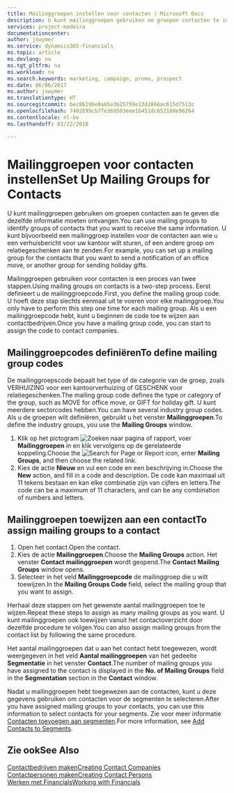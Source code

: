 ```yaml
---
title: Mailinggroepen instellen voor contacten | Microsoft Docs
description: U kunt mailinggroepen gebruiken om groepen contacten te identificeren die u dezelfde informatie wilt sturen, bijvoorbeeld voor een marketingcampagne of promotie.
services: project-madeira
documentationcenter: 
author: jswymer
ms.service: dynamics365-financials
ms.topic: article
ms.devlang: na
ms.tgt_pltfrm: na
ms.workload: na
ms.search.keywords: marketing, campaign, promo, prospect
ms.date: 06/06/2017
ms.author: jswymer
ms.translationtype: HT
ms.sourcegitcommit: bec0619be0a65e3625759e13d2866ac615d7513c
ms.openlocfilehash: 7402899cb7fe369503eee1b451dc652180e96264
ms.contentlocale: nl-be
ms.lasthandoff: 03/22/2018

---
```

# <a name="set-up-mailing-groups-for-contacts"></a><span data-ttu-id="f308e-103">Mailinggroepen voor contacten instellen</span><span class="sxs-lookup"><span data-stu-id="f308e-103">Set Up Mailing Groups for Contacts</span></span>
<span data-ttu-id="f308e-104">U kunt mailinggroepen gebruiken om groepen contacten aan te geven die dezelfde informatie moeten ontvangen.</span><span class="sxs-lookup"><span data-stu-id="f308e-104">You can use mailing groups to identify groups of contacts that you want to receive the same information.</span></span> <span data-ttu-id="f308e-105">U kunt bijvoorbeeld een mailinggroep instellen voor de contacten aan wie u een verhuisbericht voor uw kantoor wilt sturen, of een andere groep om relatiegeschenken aan te zenden.</span><span class="sxs-lookup"><span data-stu-id="f308e-105">For example, you can set up a mailing group for the contacts that you want to send a notification of an office move, or another group for sending holiday gifts.</span></span>

<span data-ttu-id="f308e-106">Mailinggroepen gebruiken voor contacten is een proces van twee stappen.</span><span class="sxs-lookup"><span data-stu-id="f308e-106">Using mailing groups on contacts is a two-step process.</span></span> <span data-ttu-id="f308e-107">Eerst definieert u de mailinggroepcode.</span><span class="sxs-lookup"><span data-stu-id="f308e-107">First, you define the mailing group code.</span></span> <span data-ttu-id="f308e-108">U hoeft deze stap slechts eenmaal uit te voeren voor elke mailinggroep.</span><span class="sxs-lookup"><span data-stu-id="f308e-108">You only have to perform this step one time for each mailing group.</span></span> <span data-ttu-id="f308e-109">Als u een mailinggroepcode hebt, kunt u beginnen de code toe te wijzen aan contactbedrijven.</span><span class="sxs-lookup"><span data-stu-id="f308e-109">Once you have a mailing group code, you can start to assign the code to contact companies.</span></span>

## <a name="to-define-mailing-group-codes"></a><span data-ttu-id="f308e-110">Mailinggroepcodes definiëren</span><span class="sxs-lookup"><span data-stu-id="f308e-110">To define mailing group codes</span></span>
<span data-ttu-id="f308e-111">De mailinggroepscode bepaalt het type of de categorie van de groep, zoals VERHUIZING voor een kantoorverhuizing of GESCHENK voor relatiegeschenken.</span><span class="sxs-lookup"><span data-stu-id="f308e-111">The mailing group code defines the type or category of the group, such as MOVE for office move, or GIFT for holiday gift.</span></span> <span data-ttu-id="f308e-112">U kunt meerdere sectorcodes hebben.</span><span class="sxs-lookup"><span data-stu-id="f308e-112">You can have several industry group codes.</span></span> <span data-ttu-id="f308e-113">Als u de groepen wilt definiëren, gebruikt u het venster **Mailinggroepen**.</span><span class="sxs-lookup"><span data-stu-id="f308e-113">To define the industry groups, you use the **Mailing Groups** window.</span></span>

1. <span data-ttu-id="f308e-114">Klik op het pictogram ![Zoeken naar pagina of rapport](media/ui-search/search_small.png "pictogram Zoeken naar pagina of rapport"), voer **Mailinggroepen** in en klik vervolgens op de gerelateerde koppeling.</span><span class="sxs-lookup"><span data-stu-id="f308e-114">Choose the ![Search for Page or Report](media/ui-search/search_small.png "Search for Page or Report icon") icon, enter **Mailing Groups**, and then choose the related link.</span></span>
2. <span data-ttu-id="f308e-115">Kies de actie **Nieuw** en vul een code en een beschrijving in.</span><span class="sxs-lookup"><span data-stu-id="f308e-115">Choose the **New** action, and fill in a code and description.</span></span> <span data-ttu-id="f308e-116">De code kan maximaal uit 11 tekens bestaan en kan elke combinatie zijn van cijfers en letters.</span><span class="sxs-lookup"><span data-stu-id="f308e-116">The code can be a maximum of 11 characters, and can be any combination of numbers and letters.</span></span>

## <a name="AssignMailGroupContact"></a> <span data-ttu-id="f308e-117">Mailinggroepen toewijzen aan een contact</span><span class="sxs-lookup"><span data-stu-id="f308e-117">To assign mailing groups to a contact</span></span>
1. <span data-ttu-id="f308e-118">Open het contact.</span><span class="sxs-lookup"><span data-stu-id="f308e-118">Open the contact.</span></span>
2. <span data-ttu-id="f308e-119">Kies de actie **Mailinggroepen**.</span><span class="sxs-lookup"><span data-stu-id="f308e-119">Choose the **Mailing Groups** action.</span></span> <span data-ttu-id="f308e-120">Het venster **Contact mailinggroepen** wordt geopend.</span><span class="sxs-lookup"><span data-stu-id="f308e-120">The **Contact Mailing Groups** window opens.</span></span>
3. <span data-ttu-id="f308e-121">Selecteer in het veld **Mailinggroepcode** de mailinggroep die u wilt toewijzen.</span><span class="sxs-lookup"><span data-stu-id="f308e-121">In the **Mailing Groups Code** field, select the mailing group that you want to assign.</span></span>

<span data-ttu-id="f308e-122">Herhaal deze stappen om het gewenste aantal mailinggroepen toe te wijzen.</span><span class="sxs-lookup"><span data-stu-id="f308e-122">Repeat these steps to assign as many mailing groups as you want.</span></span> <span data-ttu-id="f308e-123">U kunt mailinggroepen ook toewijzen vanuit het contactoverzicht door dezelfde procedure te volgen.</span><span class="sxs-lookup"><span data-stu-id="f308e-123">You can also assign mailing groups from the contact list by following the same procedure.</span></span>

<span data-ttu-id="f308e-124">Het aantal mailinggroepen dat u aan het contact hebt toegewezen, wordt weergegeven in het veld **Aantal mailinggroepen** van het gedeelte **Segmentatie** in het venster **Contact**.</span><span class="sxs-lookup"><span data-stu-id="f308e-124">The number of mailing groups you have assigned to the contact is displayed in the **No. of Mailing Groups** field in the **Segmentation** section in the **Contact** window.</span></span>

<span data-ttu-id="f308e-125">Nadat u mailinggroepen hebt toegewezen aan de contacten, kunt u deze gegevens gebruiken om contacten voor de segmenten te selecteren.</span><span class="sxs-lookup"><span data-stu-id="f308e-125">After you have assigned mailing groups to your contacts, you can use this information to select contacts for your segments.</span></span> <span data-ttu-id="f308e-126">Zie voor meer informatie [Contacten toevoegen aan segmenten](marketing-add-contact-segment.md).</span><span class="sxs-lookup"><span data-stu-id="f308e-126">For more information, see [Add Contacts to Segments](marketing-add-contact-segment.md).</span></span>

## <a name="see-also"></a><span data-ttu-id="f308e-127">Zie ook</span><span class="sxs-lookup"><span data-stu-id="f308e-127">See Also</span></span>
[<span data-ttu-id="f308e-128">Contactbedrijven maken</span><span class="sxs-lookup"><span data-stu-id="f308e-128">Creating Contact Companies</span></span>](marketing-create-contact-companies.md)  
[<span data-ttu-id="f308e-129">Contactpersonen maken</span><span class="sxs-lookup"><span data-stu-id="f308e-129">Creating Contact Persons</span></span>](marketing-create-contact-persons.md)  
[<span data-ttu-id="f308e-130">Werken met Financials</span><span class="sxs-lookup"><span data-stu-id="f308e-130">Working with Financials</span></span>](ui-work-product.md)

